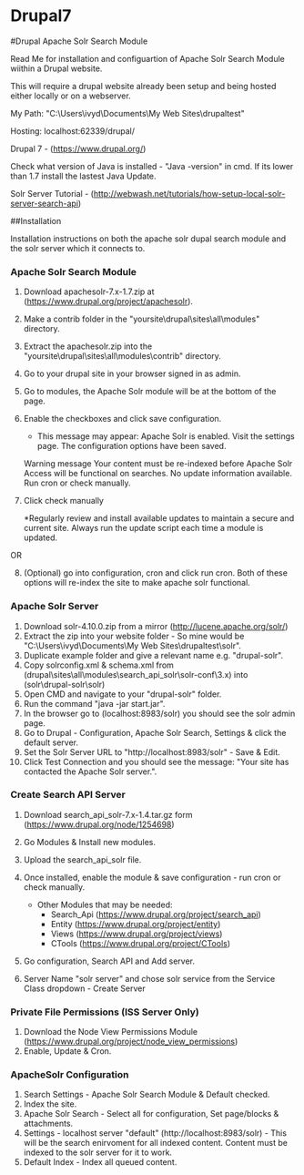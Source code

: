 Drupal7
=======

#Drupal Apache Solr Search Module

Read Me for installation and configuartion of Apache Solr Search Module wiithin a Drupal website. 

This will require a drupal website already been setup and being hosted either locally or on a webserver.

My Path: "C:\Users\ivyd\Documents\My Web Sites\drupaltest"

Hosting: localhost:62339/drupal/

Drupal 7 - (https://www.drupal.org/) 

Check what version of Java is installed - "Java -version" in cmd. If its lower than 1.7 install the lastest Java Update.

Solr Server Tutorial - (http://webwash.net/tutorials/how-setup-local-solr-server-search-api)


##Installation

Installation instructions on both the apache solr dupal search module and the solr server which it connects to. 


### Apache Solr Search Module

1. Download apachesolr-7.x-1.7.zip at (https://www.drupal.org/project/apachesolr).
2. Make a contrib folder in the "yoursite\drupal\sites\all\modules" directory.
3. Extract the apachesolr.zip into the "yoursite\drupal\sites\all\modules\contrib" directory.
4. Go to your drupal site in your browser signed in as admin.
5. Go to modules, the Apache Solr module will be at the bottom of the page.
6. Enable the checkboxes and click save configuration. 

	* This message may appear: Apache Solr is enabled. Visit the settings page.
	The configuration options have been saved.

	Warning message
	Your content must be re-indexed before Apache Solr Access will be functional on searches.
	No update information available. Run cron or check manually.

7. Click check manually

	*Regularly review and install available updates to maintain a secure and current site. Always run the update script each time a module is updated.

OR 

8. (Optional) go into configuration, cron and click run cron. Both of these options will re-index the site to make apache solr functional. 

### Apache Solr Server

1. Download solr-4.10.0.zip from a mirror (http://lucene.apache.org/solr/)
2. Extract the zip into your website folder - So mine would be "C:\Users\ivyd\Documents\My Web Sites\drupaltest\solr".
3. Duplicate example folder and give a relevant name e.g. "drupal-solr".
4. Copy solrconfig.xml & schema.xml from (drupal\sites\all\modules\search_api_solr\solr-conf\3.x) into (solr\drupal-solr\solr)
5. Open CMD and navigate to your "drupal-solr" folder.
6. Run the command "java -jar start.jar".
7. In the browser go to (localhost:8983/solr) you should see the solr admin page. 
8. Go to Drupal - Configuration, Apache Solr Search, Settings & click the default server. 
9. Set the Solr Server URL to "http://localhost:8983/solr" - Save & Edit.
10. Click Test Connection and you should see the message: "Your site has contacted the Apache Solr server.".

### Create Search API Server

1. Download search_api_solr-7.x-1.4.tar.gz form (https://www.drupal.org/node/1254698)
2. Go Modules & Install new modules.
3. Upload the search_api_solr file.
4. Once installed, enable the module & save configuration - run cron or check manually. 

	* Other Modules that may be needed:
		- Search_Api (https://www.drupal.org/project/search_api)
		- Entity (https://www.drupal.org/project/entity)
		- Views (https://www.drupal.org/project/views)
		- CTools (https://www.drupal.org/project/CTools)

5. Go configuration, Search API and Add server. 
6. Server Name "solr server" and chose solr service from the Service Class dropdown - Create Server

### Private File Permissions (ISS Server Only)

1. Download the Node View Permissions Module (https://www.drupal.org/project/node_view_permissions)
2. Enable, Update & Cron. 

### ApacheSolr Configuration

1. Search Settings - Apache Solr Search Module & Default checked. 
2. Index the site.
3. Apache Solr Search - Select all for configuration, Set page/blocks & attachments. 
4. Settings - localhost server "default" (http://localhost:8983/solr) - This will be the search enirvoment for all indexed content. Content must be indexed to the solr server for it to work. 
5. Default Index - Index all queued content. 


 






